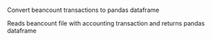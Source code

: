 Convert beancount transactions to pandas dataframe

Reads beancount file with accounting transaction and returns pandas dataframe
